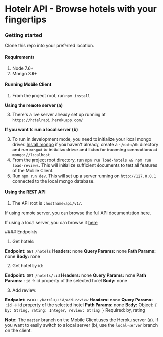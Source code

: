 # Hotelr API - Browse hotels with your fingertips

### Getting started

Clone this repo into your preferred location.

#### Requirements

1. Node 7.6+
2. Mongo 3.6+

#### Running Mobile Client

1. From the project root, run `npm install`

**Using the remote server (a)**

3. There's a live server already set up running at `https://hotelrapi.herokuapp.com/`

**If you want to run a local server (b)**

3. To run in development mode, you need to initialize your local mongo driver. [Install mongo](https://docs.mongodb.com/manual/installation/) if you haven't already, create a `~/data/db` directory and run `mongod` to initialize driver and listen for incoming connections at `mongo://localhost`
4. From the project root directory, run `npm run load-hotels && npm run load-reviews`. This will initialize sufficient documents to test all features of the Mobile Client.
5. Run `npm run dev`. This will set up a server running on `http://127.0.0.1` connected to the local mongo database.

#### Using the REST API

1. The API root is `:hostname/api/v1/`.

If using remote server, you can browse the full API documentation [here](http://hotelrapi.herokuapp.com/api/v1/docs/#/).

If using a local server, you can browse it [here](http://127.0.0.1:5000/api/v1/docs)

#### Endpoints

1. Get hotels:

**Endpoint:** `GET /hotels`
**Headers:** none
**Query Params:** none
**Path Params:** none
**Body:** none

2. Get hotel by id:

**Endpoint:** `GET /hotels/:id`
**Headers:** none
**Query Params:** none
**Path Params:** `:id` -> id property of the selected hotel
**Body:** none

3. Add review:

**Endpoint:** `PATCH /hotels/:id/add-review`
**Headers:** none
**Query Params:**  `:id` -> id property of the selected hotel
**Path Params:** none
**Body:** Object: `{ by: String, rating: Integer, review: String }` Required: by, rating

**Note:** The `master` branch on the Mobile Client uses the Heroku server (a). If you want to easily switch to a local server (b), use the `local-server` branch on the client.
